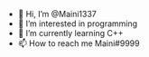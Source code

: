 - 👋 Hi, I’m @Maini1337
- 👀 I’m interested in programming
- 🌱 I’m currently learning C++
- 📫 How to reach me Maini#9999

<!---
Maini1337/Maini1337 is a ✨ special ✨ repository because its `README.md` (this file) appears on your GitHub profile.
You can click the Preview link to take a look at your changes.
--->

